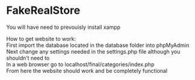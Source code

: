 # FakeRealStore

You will have need to prevouisly install xampp

How to get website to work:
</br>
First import the database located in the database folder into phpMyAdmin
</br>
Next change any settings needed in the settings.php file although you shouldn’t need to
</br>
In a web browser go to localhost/final/categories/index.php
</br>
From here the website should work and be completely functional

